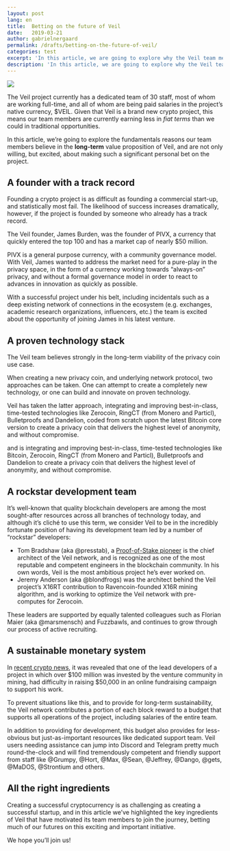 ```yaml
---
layout: post
lang: en
title:  Betting on the future of Veil
date:   2019-03-21
author: gabrielnergaard
permalink: /drafts/betting-on-the-future-of-veil/
categories: test
excerpt: 'In this article, we are going to explore why the Veil team members have made such personal commitments to the long-term success of the project.'
description: 'In this article, we are going to explore why the Veil team members have made such personal commitments to the long-term success of the project.'
---
```


![](/uploads/team/asdf1.png)

The Veil project currently has a dedicated team of 30 staff, most of whom are working full-time, and all of whom are being paid salaries in the project’s native currency, $VEIL. Given that Veil is a brand new crypto project, this means our team members are currently earning less in *fiat terms* than we could in traditional opportunities.

In this article, we’re going to explore the fundamentals reasons our team members believe in the **long-term** value proposition of Veil, and are not only willing, but excited, about making such a significant personal bet on the project.

## A founder with a track record

Founding a crypto project is as difficult as founding a commercial start-up, and statistically most fail. The likelihood of success increases dramatically, however, if the project is founded by someone who already has a track record.

The Veil founder, James Burden, was the founder of PIVX, a currency that quickly entered the top 100 and has a market cap of nearly $50 million. 

PIVX is a general purpose currency, with a community governance model. With Veil, James wanted to address the market need for a pure-play in the privacy space, in the form of a currency working towards “always-on” privacy, and without a formal governance model in order to react to advances in innovation as quickly as possible.

With a successful project under his belt, including incidentals such as a deep existing network of connections in the ecosystem (e.g. exchanges, academic research organizations, influencers, etc.) the team is excited about the opportunity of joining James in his latest venture.

## A proven technology stack

The Veil team believes strongly in the long-term viability of the privacy coin use case. 

When creating a new privacy coin, and underlying network protocol, two approaches can be taken. One can attempt to create a completely new technology, or one can build and innovate on proven technology.

Veil has taken the latter approach, integrating and improving best-in-class, time-tested technologies like Zerocoin, RingCT (from Monero and Particl), Bulletproofs and Dandelion, coded from scratch upon the latest Bitcoin core version to create a privacy coin that delivers the highest level of anonymity, and without compromise.

and is integrating and improving best-in-class, time-tested technologies like Bitcoin, Zerocoin, RingCT (from Monero and Particl), Bulletproofs and Dandelion to create a privacy coin that delivers the highest level of anonymity, and without compromise.

## A rockstar development team

It’s well-known that quality blockchain developers are among the most sought-after resources across all branches of technology today, and although it’s cliché to use this term, we consider Veil to be in the incredibly fortunate position of having its development team led by a number of “rockstar” developers:

- Tom Bradshaw (aka @presstab), a [Proof-of-Stake pioneer](https://bitcoinist.com/interview-presstab-pos-vulnerabilities/) is the chief architect of the Veil network, and is recognized as one of the most reputable and competent engineers in the blockchain community. In his own words, Veil is the most ambitious project he’s ever worked on.
- Jeremy Anderson (aka @blondfrogs) was the architect behind the Veil project’s X16RT contribution to Ravencoin-founded X16R mining algorithm, and is working to optimize the Veil network with pre-computes for Zerocoin.

These leaders are supported by equally talented colleagues such as Florian Maier (aka @marsmensch) and Fuzzbawls, and continues to grow through our process of active recruiting.

## A sustainable monetary system

In [recent crypto news](https://bitcoinexchangeguide.com/grin-head-developer-ignotus-peverell-expresses-disappointment-in-funding-from-crypto-industry/), it was revealed that one of the lead developers of a project in which over $100 million was invested by the venture community in mining, had difficulty in raising $50,000 in an online fundraising campaign to support his work.

To prevent situations like this, and to provide for long-term sustainability, the Veil network contributes a portion of each block reward to a budget that supports all operations of the project, including salaries of the entire team.

In addition to providing for development, this budget also provides for less-obvious but just-as-important resources like dedicated support team. Veil users needing assistance can jump into Discord and Telegram pretty much round-the-clock and will find tremendously competent and friendly support from staff like @Grumpy, @Hort, @Max, @Sean, @Jeffrey, @Dango, @gets, @MaDOS, @Strontium and others.

## All the right ingredients

Creating a successful cryptocurrency is as challenging as creating a successful startup, and in this article we’ve highlighted the key ingredients of Veil that have motivated its team members to join the journey, betting much of our futures on this exciting and important initiative.

We hope you’ll join us!